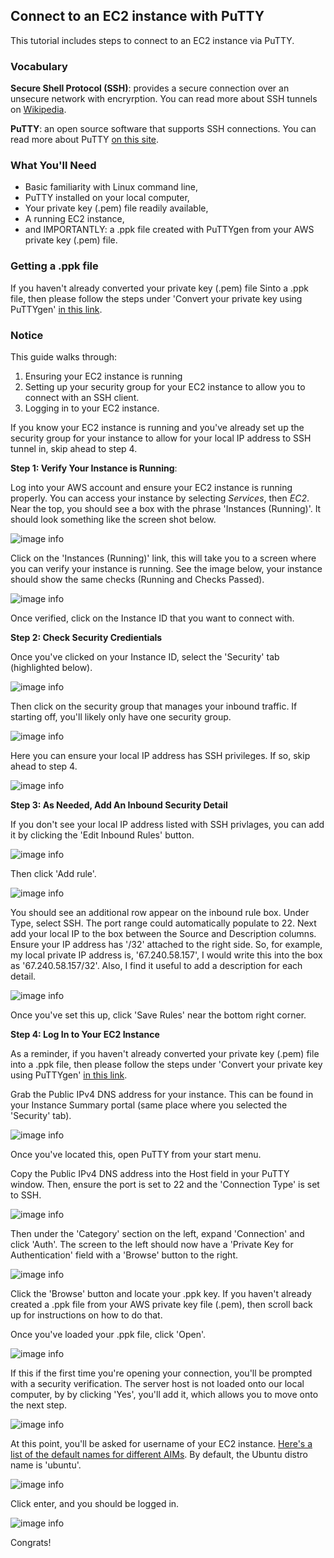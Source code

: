 ## Connect to an EC2 instance with PuTTY 

This tutorial includes steps to connect to an EC2 instance via PuTTY.

### Vocabulary 

**Secure Shell Protocol (SSH)**: provides a secure connection over an unsecure network with encryrption. You can read more about SSH tunnels on [Wikipedia](https://en.wikipedia.org/wiki/Secure_Shell_Protocol). 

**PuTTY**: an open source software that supports SSH connections. You can read more about PuTTY [on this site](putty.org).

### What You'll Need 
- Basic familiarity with Linux command line, 
- PuTTY installed on your local computer,
- Your private key (.pem) file readily available,
- A running EC2 instance,
- and IMPORTANTLY: a .ppk file created with PuTTYgen from your AWS private key (.pem) file.

### Getting a .ppk file 

If you haven't already converted your private key (.pem) file Sinto a .ppk file, then please follow the steps under 'Convert your private key using PuTTYgen' [in this link](https://docs.aws.amazon.com/AWSEC2/latest/UserGuide/putty.html).  


### Notice

This guide walks through: 
1. Ensuring your EC2 instance is running 
2. Setting up your security group for your EC2 instance to allow you to connect with an SSH client. 
3. Logging in to your EC2 instance. 

If you know your EC2 instance is running and you've already set up the security group for your instance to allow for your local IP address to SSH tunnel in, skip ahead to step 4.

**Step 1: Verify Your Instance is Running**: 

Log into your AWS account and ensure your EC2 instance is running properly. You can access your instance by selecting <i>Services</i>, then <i>EC2</i>. Near the top, you should see a box with the phrase 'Instances (Running)'. It should look something like the screen shot below. 

![image info](./images/instances_running.PNG)

Click on the 'Instances (Running)' link, this will take you to a screen where you can verify your instance is running. See the image below, your instance should show the same checks (Running and Checks Passed). 

![image info](./images/instances_running_check.PNG)

Once verified, click on the Instance ID that you want to connect with. 

**Step 2: Check Security Credientials**

Once you've clicked on your Instance ID, select the 'Security' tab (highlighted below).

![image info](./images/instanceid_security.PNG)

Then click on the security group that manages your inbound traffic. If starting off, you'll likely only have one security group.

![image info](./images/sec_group.PNG)

Here you can ensure your local IP address has SSH privileges. If so, skip ahead to step 4. 

![image info](./images/ssh_check.PNG)

**Step 3: As Needed, Add An Inbound Security Detail** 

If you don't see your local IP address listed with SSH privlages, you can add it by clicking the 'Edit Inbound Rules' button.

![image info](./images/edit_security_details.PNG)

Then click 'Add rule'. 

![image info](./images/add_rule_button.PNG)

You should see an additional row appear on the inbound rule box. Under Type, select SSH. The port range could automatically populate to 22. Next add your local IP to the box between the Source and Description columns. Ensure your IP address has '/32' attached to the right side. So, for example, my local private IP address is, '67.240.58.157', I would write this into the box as '67.240.58.157/32'. Also, I find it useful to add a description for each detail. 

![image info](./images/add_sec_detail_line.PNG)

Once you've set this up, click 'Save Rules' near the bottom right corner. 

**Step 4: Log In to Your EC2 Instance** 

As a reminder, if you haven't already converted your private key (.pem) file into a .ppk file, then please follow the steps under 'Convert your private key using PuTTYgen' [in this link](https://docs.aws.amazon.com/AWSEC2/latest/UserGuide/putty.html).

Grab the Public IPv4 DNS address for your instance. This can be found in your Instance Summary portal (same place where you selected the 'Security' tab). 

![image info](./images/public_ipv4_dns.PNG)

Once you've located this, open PuTTY from your start menu. 

Copy the Public IPv4 DNS address into the Host field in your PuTTY window. Then, ensure the port is set to 22 and the 'Connection Type' is set to SSH.

![image info](./images/putty_config.PNG)

Then under the 'Category' section on the left, expand 'Connection' and click 'Auth'. The screen to the left should now have a 'Private Key for Authentication' field with a 'Browse' button to the right. 

![image info](./images/browse_ssh.PNG)

Click the 'Browse' button and locate your .ppk key. If you haven't already created a .ppk file from your AWS private key file (.pem), then scroll back up for instructions on how to do that.

Once you've loaded your .ppk file, click 'Open'.

![image info](./images/open_ssh.PNG)

If this if the first time you're opening your connection, you'll be prompted with a security verification. The server host is not loaded onto our local computer, by by clicking 'Yes', you'll add it, which allows you to move onto the next step. 

![image info](./images/security_alert.PNG)

At this point, you'll be asked for username of your EC2 instance. [Here's a list of the default names for different AIMs](https://linuxroutes.com/default-usernames-aws-for-logging-on-to-different-linux-distros-ec2-instance/). By default, the Ubuntu distro name is 'ubuntu'. 

![image info](./images/distro_name.PNG)

Click enter, and you should be logged in. 

![image info](./images/logged_in.PNG)

Congrats!
